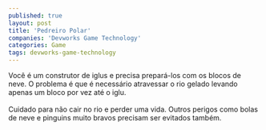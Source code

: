 ```yaml
---
published: true
layout: post
title: 'Pedreiro Polar'
companies: 'Devworks Game Technology'
categories: Game
tags: devworks-game-technology
---
```

Você é um construtor de iglus e precisa prepará-los com os blocos de neve. O problema é que é necessário atravessar o rio gelado levando apenas um bloco por vez até o iglu.<br /><br />Cuidado para não cair no rio e perder uma vida. Outros perigos como bolas de neve e pinguins muito bravos precisam ser evitados também.
